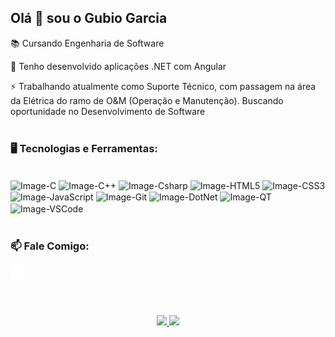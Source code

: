 ## Olá 👋 sou o Gubio Garcia

📚 Cursando Engenharia de Software

🔭 Tenho desenvolvido aplicações .NET com Angular

⚡ Trabalhando atualmente como Suporte Técnico, com passagem na área da Elétrica do ramo de O&M (Operação e Manutenção). Buscando oportunidade no Desenvolvimento de Software
</br>
</br>

### 🖥️ Tecnologias e Ferramentas:
<div style="display: inline_block"><br>
  <img align="center" alt="Image-C" height="45" width="55" src="https://cdn.jsdelivr.net/gh/devicons/devicon/icons/c/c-line.svg" />
  <img align="center" alt="Image-C++" height="45" width="55" src="https://cdn.jsdelivr.net/gh/devicons/devicon/icons/cplusplus/cplusplus-line.svg" />
  <img align="center" alt="Image-Csharp" height="45" width="55" src="https://cdn.jsdelivr.net/gh/devicons/devicon/icons/csharp/csharp-line.svg" />
  <!--
  <img align="center" alt="Image-Python" height="45" width="55" src="https://cdn.jsdelivr.net/gh/devicons/devicon/icons/python/python-original.svg" />
  -->
  <img align="center" alt="Image-HTML5" height="40" width="50" src="https://cdn.jsdelivr.net/gh/devicons/devicon/icons/html5/html5-original.svg" />
  <img align="center" alt="Image-CSS3" height="40" width="50" src="https://cdn.jsdelivr.net/gh/devicons/devicon/icons/css3/css3-original.svg" />
  <img align="center" alt="Image-JavaScript" height="40" width="40" src="https://cdn.jsdelivr.net/gh/devicons/devicon/icons/javascript/javascript-original.svg" />
  <img align="center" alt="Image-Git" height="45" width="55" src="https://cdn.jsdelivr.net/gh/devicons/devicon/icons/git/git-original.svg" />
  <img align="center" alt="Image-DotNet" height="45" width="55" src="https://cdn.jsdelivr.net/gh/devicons/devicon/icons/dotnetcore/dotnetcore-original.svg" />   
  <img align="center" alt="Image-QT" height="40" width="60" src="https://img.shields.io/badge/Qt-41CD52?style=for-the-badge&logo=qt&logoColor=white" />
  <img align="center" alt="Image-VSCode" height="40" width="55" src="https://cdn.jsdelivr.net/gh/devicons/devicon/icons/vscode/vscode-original.svg" />
</div>
</br>


### 📫 Fale Comigo:
<!--
<a href="https://www.instagram.com/gubio_gs/" target="_blank"><img align="left" alt="Instagram" width="22px" src="https://github.com/Aakarsh-B/trying-repos/blob/master/insta.svg" />
-->
<a href="https://www.linkedin.com/in/gubio-garcia/" target="_blank"><img align="left" alt="LinkedIn" width="22px" src="https://github.com/Aakarsh-B/trying-repos/blob/master/linkedin.svg" />
</br>
</br>

</br>  
<p align="center">
<a href="https://github.com/GubioGarcia">
  <img height="150em" src="https://github-readme-stats-eight-theta.vercel.app/api?username=GubioGarcia&show_icons=true&theme=algolia&include_all_commits=true&count_private=true"/>
  <img height="150em"src="https://github-readme-stats-eight-theta.vercel.app/api/top-langs/?username=GubioGarcia&layout=compact&langs_count=8&theme=algolia"/>
</a>
</p>
<!-- Sugestões de paineis de Estastiticas do GitHub, ver repositórios <https://github.com/anuraghazra/github-readme-stats> e <https://github.com/jeniblodev/jeniblodev> -->
